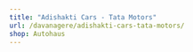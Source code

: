 ```yaml
---
title: "Adishakti Cars - Tata Motors"
url: /davanagere/adishakti-cars-tata-motors/
shop: Autohaus
---
```

